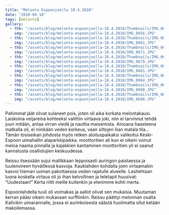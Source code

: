```yaml
---
title: "Melonta Espoonjoella 18.4.2010"
date: "2010-04-18"
tags: [melonta]
gallery:
  - thb: "/assets/blog/melonta-espoonjoella-18.4.2010/Thumbnails/IMG_0656.JPG"
    img: "/assets/blog/melonta-espoonjoella-18.4.2010/IMG_0656.JPG"
  - thb: "/assets/blog/melonta-espoonjoella-18.4.2010/Thumbnails/IMG_0661.JPG"
    img: "/assets/blog/melonta-espoonjoella-18.4.2010/IMG_0661.JPG"
  - thb: "/assets/blog/melonta-espoonjoella-18.4.2010/Thumbnails/IMG_0671.JPG"
    img: "/assets/blog/melonta-espoonjoella-18.4.2010/IMG_0671.JPG"
  - thb: "/assets/blog/melonta-espoonjoella-18.4.2010/Thumbnails/IMG_0679.JPG"
    img: "/assets/blog/melonta-espoonjoella-18.4.2010/IMG_0679.JPG"
  - thb: "/assets/blog/melonta-espoonjoella-18.4.2010/Thumbnails/IMG_0681.JPG"
    img: "/assets/blog/melonta-espoonjoella-18.4.2010/IMG_0681.JPG"
  - thb: "/assets/blog/melonta-espoonjoella-18.4.2010/Thumbnails/IMG_0684.JPG"
    img: "/assets/blog/melonta-espoonjoella-18.4.2010/IMG_0684.JPG"
  - thb: "/assets/blog/melonta-espoonjoella-18.4.2010/Thumbnails/IMG_0690.JPG"
    img: "/assets/blog/melonta-espoonjoella-18.4.2010/IMG_0690.JPG"
  - thb: "/assets/blog/melonta-espoonjoella-18.4.2010/Thumbnails/IMG_0698.JPG"
    img: "/assets/blog/melonta-espoonjoella-18.4.2010/IMG_0698.JPG"
---
```


Pahimmat jäät olivat sulaneet pois, joten oli aika korkata melontakausi.
Laiskoina veijareina kohteeksi valittiin virtaava joki, niin ei
tarvinnut tehdä juuri mitään, antaa virran viedä ja nauttia maisemista.
Ainoana haasteena matkalla oli, ei niinkään veden korkeus, vaan siltojen
liian matala tila… Tämän tosiseikan johdosta myös retken aloituspaikaksi
valikoitui Keski-Espoon uimahallin alaparkkipaikka. moottoritien ali kun
ei oikein voinut meloa naama pinnalla ja kajakkien kantaminen
moottoritien yli ei saanut kannatusta osallistujien keskuudessa.

Reissu itsessään sujui mallikkaan leppoisasti auringon paistaessa ja
tuulenvireen hyväillessä kasvoja. Kauklahden kohdalla joen virtaamakin
kasvoi hieman uoman pakottaessa veden rajatulle alueelle. Lasitehtaan
luona koskella virtaus oli jo ihan kelvollinen ja teletapit huusivat:
”Uudestaan!” Kerta riitti meille kuitenkin ja etenimme kohti merta.

Espoonlahdella tuuli oli voimakas ja aallot olivat sen mukaisia.
Muutaman kerran pääsi oikein mukavaan surffiinkin. Reissu päättyi
melonnan osalta Kallvikin uimarannalle, jossa ei aurinkoisesta säästä
huolimatta ollut ketään makoilemassa.
